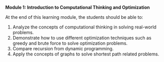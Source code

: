 <b>Module 1: Introduction to Computational Thinking and Optimization</b>

At the end of this learning module,  the students should be able to:
1. Analyze the concepts of computational thinking in solving real-world problems.
2. Demonstrate how to use different optimization techniques such as greedy and brute force to solve optimization problems.
3. Compare recursion from dynamic programming.
4. Apply the concepts of graphs to solve shortest path related problems.
